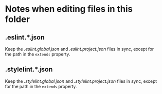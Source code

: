 # Notes when editing files in this folder

## .eslint.*.json

Keep the _.eslint.global.json_ and _.eslint.project.json_ files in sync, except for the path in the `extends` property.

## .stylelint.*.json

Keep the _.stylelint.global.json_ and _.stylelint.project.json_ files in sync, except for the path in the `extends` property.
